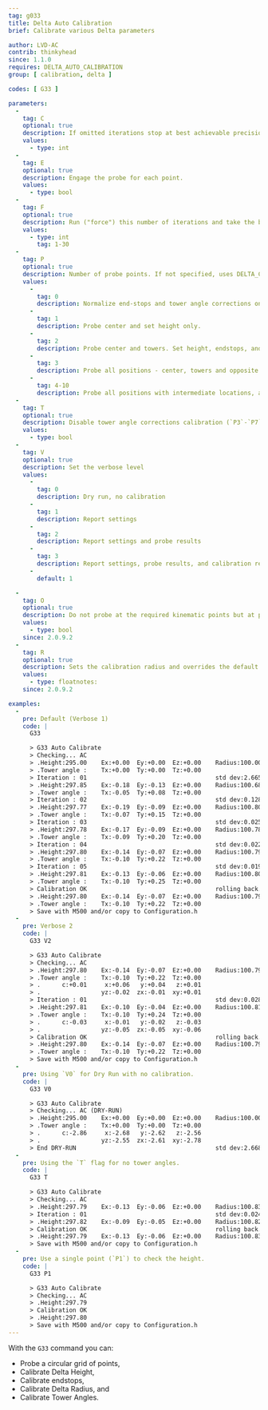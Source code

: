 ```yaml
---
tag: g033
title: Delta Auto Calibration
brief: Calibrate various Delta parameters

author: LVD-AC
contrib: thinkyhead
since: 1.1.0
requires: DELTA_AUTO_CALIBRATION
group: [ calibration, delta ]

codes: [ G33 ]

parameters:
  -
    tag: C
    optional: true
    description: If omitted iterations stop at best achievable precision. If set iterations will stop at the set precision.
    values:
      - type: int
  -
    tag: E
    optional: true
    description: Engage the probe for each point.
    values:
      - type: bool
  -
    tag: F
    optional: true
    description: Run ("force") this number of iterations and take the best result.
    values:
      - type: int
        tag: 1-30
  -
    tag: P
    optional: true
    description: Number of probe points. If not specified, uses DELTA_CALIBRATION_DEFAULT_POINTS
    values:
      -
        tag: 0
        description: Normalize end-stops and tower angle corrections only (no probing).
      -
        tag: 1
        description: Probe center and set height only.
      -
        tag: 2
        description: Probe center and towers. Set height, endstops, and delta radius.
      -
        tag: 3
        description: Probe all positions - center, towers and opposite towers. Set all.
      -
        tag: 4-10
        description: Probe all positions with intermediate locations, averaging them.
  -
    tag: T
    optional: true
    description: Disable tower angle corrections calibration (`P3`-`P7`)
    values:
      - type: bool
  -
    tag: V
    optional: true
    description: Set the verbose level
    values:
      -
        tag: 0
        description: Dry run, no calibration
      -
        tag: 1
        description: Report settings
      -
        tag: 2
        description: Report settings and probe results
      -
        tag: 3
        description: Report settings, probe results, and calibration results
      -
        default: 1

  -
    tag: O
    optional: true
    description: Do not probe at the required kinematic points but at positions offseted to the probe-offsets.
    values:
      - type: bool
    since: 2.0.9.2
  -
    tag: R
    optional: true
    description: Sets the calibration radius and overrides the default calculated value (replaces old M665 B).
    values:
      - type: floatnotes:
    since: 2.0.9.2

examples:
  -
    pre: Default (Verbose 1)
    code: |
      G33

      > G33 Auto Calibrate
      > Checking... AC
      > .Height:295.00    Ex:+0.00  Ey:+0.00  Ez:+0.00    Radius:100.00
      > .Tower angle :    Tx:+0.00  Ty:+0.00  Tz:+0.00
      > Iteration : 01                                    std dev:2.665
      > .Height:297.85    Ex:-0.18  Ey:-0.13  Ez:+0.00    Radius:100.68
      > .Tower angle :    Tx:-0.05  Ty:+0.08  Tz:+0.00
      > Iteration : 02                                    std dev:0.128
      > .Height:297.77    Ex:-0.19  Ey:-0.09  Ez:+0.00    Radius:100.80
      > .Tower angle :    Tx:-0.07  Ty:+0.15  Tz:+0.00
      > Iteration : 03                                    std dev:0.025
      > .Height:297.78    Ex:-0.17  Ey:-0.09  Ez:+0.00    Radius:100.78
      > .Tower angle :    Tx:-0.09  Ty:+0.20  Tz:+0.00
      > Iteration : 04                                    std dev:0.022
      > .Height:297.80    Ex:-0.14  Ey:-0.07  Ez:+0.00    Radius:100.79
      > .Tower angle :    Tx:-0.10  Ty:+0.22  Tz:+0.00
      > Iteration : 05                                    std dev:0.019
      > .Height:297.81    Ex:-0.13  Ey:-0.06  Ez:+0.00    Radius:100.80
      > .Tower angle :    Tx:-0.10  Ty:+0.25  Tz:+0.00
      > Calibration OK                                    rolling back.
      > .Height:297.80    Ex:-0.14  Ey:-0.07  Ez:+0.00    Radius:100.79
      > .Tower angle :    Tx:-0.10  Ty:+0.22  Tz:+0.00
      > Save with M500 and/or copy to Configuration.h
  -
    pre: Verbose 2
    code: |
      G33 V2

      > G33 Auto Calibrate
      > Checking... AC
      > .Height:297.80    Ex:-0.14  Ey:-0.07  Ez:+0.00    Radius:100.79
      > .Tower angle :    Tx:-0.10  Ty:+0.22  Tz:+0.00
      > .      c:+0.01     x:+0.06   y:+0.04   z:+0.01
      > .                 yz:-0.02  zx:-0.01  xy:+0.01
      > Iteration : 01                                    std dev:0.028
      > .Height:297.81    Ex:-0.10  Ey:-0.04  Ez:+0.00    Radius:100.81
      > .Tower angle :    Tx:-0.10  Ty:+0.24  Tz:+0.00
      > .      c:-0.03     x:-0.01   y:-0.02   z:-0.03
      > .                 yz:-0.05  zx:-0.05  xy:-0.06
      > Calibration OK                                    rolling back.
      > .Height:297.80    Ex:-0.14  Ey:-0.07  Ez:+0.00    Radius:100.79
      > .Tower angle :    Tx:-0.10  Ty:+0.22  Tz:+0.00
      > Save with M500 and/or copy to Configuration.h
  -
    pre: Using `V0` for Dry Run with no calibration.
    code: |
      G33 V0

      > G33 Auto Calibrate
      > Checking... AC (DRY-RUN)
      > .Height:295.00    Ex:+0.00  Ey:+0.00  Ez:+0.00    Radius:100.00
      > .Tower angle :    Tx:+0.00  Ty:+0.00  Tz:+0.00
      > .      c:-2.86     x:-2.68   y:-2.62   z:-2.56
      > .                 yz:-2.55  zx:-2.61  xy:-2.78
      > End DRY-RUN                                       std dev:2.668
  -
    pre: Using the `T` flag for no tower angles.
    code: |
      G33 T

      > G33 Auto Calibrate
      > Checking... AC
      > .Height:297.79    Ex:-0.13  Ey:-0.06  Ez:+0.00    Radius:100.83
      > Iteration : 01                                    std dev:0.024
      > .Height:297.82    Ex:-0.09  Ey:-0.05  Ez:+0.00    Radius:100.82
      > Calibration OK                                    rolling back.
      > .Height:297.79    Ex:-0.13  Ey:-0.06  Ez:+0.00    Radius:100.83
      > Save with M500 and/or copy to Configuration.h
  -
    pre: Use a single point (`P1`) to check the height.
    code: |
      G33 P1

      > G33 Auto Calibrate
      > Checking... AC
      > .Height:297.79
      > Calibration OK
      > .Height:297.80
      > Save with M500 and/or copy to Configuration.h
---
```


With the `G33` command you can:
- Probe a circular grid of points,
- Calibrate Delta Height,
- Calibrate endstops,
- Calibrate Delta Radius, and
- Calibrate Tower Angles.
